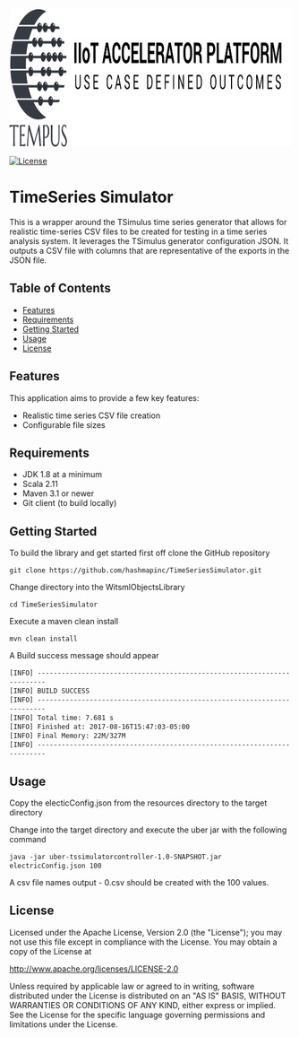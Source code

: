 <img src="https://github.com/hashmapinc/hashmap.github.io/blob/master/images/tempus/Tempus_Logo_Black_with_TagLine.png" width="950" height="245" alt="Hashmap, Inc Tempus"/>

[![License](http://img.shields.io/:license-Apache%202-blue.svg)](http://www.apache.org/licenses/LICENSE-2.0.txt)

# TimeSeries Simulator
This is a wrapper around the TSimulus time series generator that allows for realistic time-series CSV files to be created
for testing in a time series analysis system. It leverages the TSimulus generator configuration JSON. It outputs a CSV file 
with columns that are representative of the exports in the JSON file. 

## Table of Contents

- [Features](#features)
- [Requirements](#requirements)
- [Getting Started](#getting-started)
- [Usage](#usage)
- [License](#license)

## Features

This application aims to provide a few key features:

* Realistic time series CSV file creation
* Configurable file sizes

## Requirements

* JDK 1.8 at a minimum
* Scala 2.11
* Maven 3.1 or newer
* Git client (to build locally)

## Getting Started
To build the library and get started first off clone the GitHub repository 

    git clone https://github.com/hashmapinc/TimeSeriesSimulator.git

Change directory into the WitsmlObjectsLibrary

    cd TimeSeriesSimulator
    
Execute a maven clean install

    mvn clean install
    
A Build success message should appear
    
    [INFO] ------------------------------------------------------------------------
    [INFO] BUILD SUCCESS
    [INFO] ------------------------------------------------------------------------
    [INFO] Total time: 7.681 s
    [INFO] Finished at: 2017-08-16T15:47:03-05:00
    [INFO] Final Memory: 22M/327M
    [INFO] ------------------------------------------------------------------------

## Usage

Copy the electicConfig.json from the resources directory to the target directory

Change into the target directory and execute the uber jar with the following command

    java -jar uber-tssimulatorcontroller-1.0-SNAPSHOT.jar electricConfig.json 100
    
A csv file names output - 0.csv should be created with the 100 values.

## License

Licensed under the Apache License, Version 2.0 (the "License");
you may not use this file except in compliance with the License.
You may obtain a copy of the License at

  http://www.apache.org/licenses/LICENSE-2.0

Unless required by applicable law or agreed to in writing, software
distributed under the License is distributed on an "AS IS" BASIS,
WITHOUT WARRANTIES OR CONDITIONS OF ANY KIND, either express or implied.
See the License for the specific language governing permissions and
limitations under the License.

 

